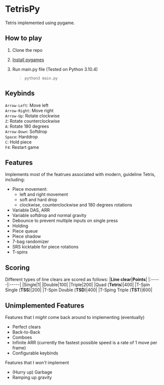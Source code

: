 # TetrisPy
Tetris implemented using pygame.

## How to play
1. Clone the repo
2. [Install pygames](https://www.pygame.org/wiki/GettingStarted)
3. Run main.py file (Tested on Python 3.10.4)

    >```python3 main.py```

## Keybinds
`Arrow-Left`: Move left  
`Arrow-Right`: Move right  
`Arrow-Up`: Rotate clockwise  
`Z`: Rotate counterclockwise  
`A`: Rotate 180 degrees  
`Arrow-Down`: Softdrop  
`Space`: Harddrop  
`C`: Hold piece  
`F4`: Restart game

## Features
Implements most of the featrues associated with modern, guideline Tetris, including:
- Piece movement:
    - left and right movement
    - soft and hard drop
    - clockwise, counterclockwise and 180 degrees rotations
- Variable DAS, ARR
- Variable softdrop and normal gravity
- Debounce to prevent multiple inputs on single press
- Holding
- Piece queue
- Piece shadow
- 7-bag randomizer
- SRS kicktable for piece rotations
- T-spins

## Scoring
Different types of line clears are scored as follows:
|**Line clear**|**Points**|
|:-----|:-----|
|Single|1|
|Double|100|
|Triple|200|
|Quad (**Tetris**)|400|
|T-Spin Single (**TSS**)|200|
|T-Spin Double (**TSD**)|400|
|T-Sping Triple (**TST**)|600|

## Unimplemented Features
Features that I *might* come back around to implementing (eventually)
- Perfect clears
- Back-to-Back
- Comboes
- Infinite ARR (currently the fastest possible speed is a rate of 1 move per frame)
- Configurable keybinds

Features that I *won't* implement
- (Hurry up) Garbage
- Ramping up gravity
